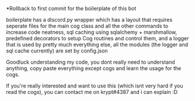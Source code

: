 *Rollback to first commit for the boilerplate of this bot

boilerplate has a discord.py wrapper which has a layout that requires seperate files for the main cog class and all the other commands to increase code neatness, sql caching using sqlalchemy + marshmallow, predefined decorators to setup Cog routines and control them, and a logger that is used by pretty much everything else, all the modules (the logger and sql cache currently) are set by config.json

Goodluck understanding my code, you dont really need to understand anything, copy paste everything except cogs and learn the usage for the cogs.

If you're really interested and want to use this (which isnt very hard if you read the cogs), you can contact me on krypt#4387 and i can explain :D 